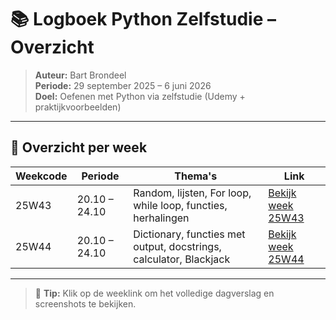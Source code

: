 # 📚 Logboek Python Zelfstudie – Overzicht

> **Auteur:** Bart Brondeel  
> **Periode:** 29 september 2025 – 6 juni 2026  
> **Doel:** Oefenen met Python via zelfstudie (Udemy + praktijkvoorbeelden)

---

## 📅 Overzicht per week

| Weekcode | Periode | Thema's | Link |
|-----------|----------|----------|------|
| 25W43 | 20.10 – 24.10 | Random, lijsten, For loop, while loop, functies, herhalingen | [Bekijk week 25W43](Logs/25W43.md) |
| 25W44 | 20.10 – 24.10 | Dictionary, functies met output, docstrings, calculator, Blackjack | [Bekijk week 25W44](Logs/25W44.md) |

---

> 📎 **Tip:** Klik op de weeklink om het volledige dagverslag en screenshots te bekijken.



